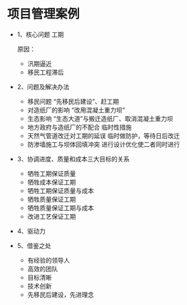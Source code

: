 # 项目管理案例



- 1、核心问题 工期

  原因：

  - 汛期逼近
  - 移民工程滞后

- 2、问题及解决办法

  - 移民问题    “先移民后建设”、赶工期   
  - 对造纸厂的影响    “改用混凝土重力坝”     
  - 生态影响     “生态大道”与搬迁造纸厂、取消混凝土重力坝
  - 地方政府与造纸厂的不配合    临时性措施
  - 天然气管道改迁对工期的延误    临时做防护，等待日后改迁
  - 防渗墙施工与坝体回填冲突 进行设计优化使二者同时进行

- 3、协调进度、质量和成本三大目标的关系
  - 牺牲工期保证质量
  - 牺牲成本保证工期
  - 牺牲工期保证质量与成本
  - 牺牲质量保证工期
  - 牺牲质量保证工期与成本
  - 改进工艺保证工期

- 4、驱动力

- 5、借鉴之处

  - 有经验的领导人
  - 高效的团队
  - 目标清晰
  - 技术创新
  - 先移民后建设，先进理念





